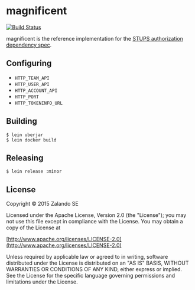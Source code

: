 # magnificent

[![Build Status](https://travis-ci.org/zalando-stups/magnificent.svg?branch=master)](https://travis-ci.org/zalando-stups/magnificent)

magnificent is the reference implementation for the [STUPS authorization dependency spec](https://github.com/zalando-stups/dependency-spec).

## Configuring

* `HTTP_TEAM_API`
* `HTTP_USER_API`
* `HTTP_ACCOUNT_API`
* `HTTP_PORT`
* `HTTP_TOKENINFO_URL`

## Building

    $ lein uberjar
    $ lein docker build

## Releasing

    $ lein release :minor

## License

Copyright © 2015 Zalando SE

Licensed under the Apache License, Version 2.0 (the "License");
you may not use this file except in compliance with the License.
You may obtain a copy of the License at

   [http://www.apache.org/licenses/LICENSE-2.0](http://www.apache.org/licenses/LICENSE-2.0)

Unless required by applicable law or agreed to in writing, software
distributed under the License is distributed on an "AS IS" BASIS,
WITHOUT WARRANTIES OR CONDITIONS OF ANY KIND, either express or implied.
See the License for the specific language governing permissions and
limitations under the License.
